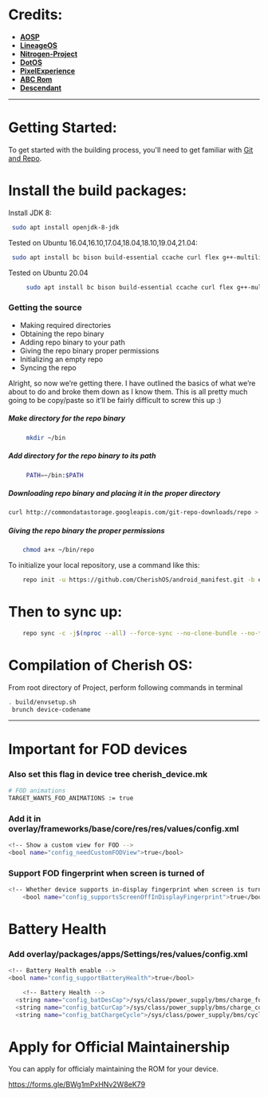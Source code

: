 Credits:
=======
 * [**AOSP**](https://android.googlesource.com)
 * [**LineageOS**](https://github.com/LineageOS)
 * [**Nitrogen-Project**](https://github.com/nitrogen-project)
 * [**DotOS**](https://github.com/DotOS)
 * [**PixelExperience**](https://github.com/PixelExperience)
 * [**ABC Rom**](https://github.com/ezio84)
 * [**Descendant**](https://github.com/Descendant-XI)
----------------------------------------------------------------------------

Getting Started:
==============

To get started with the building process, you'll need to get familiar with [Git and Repo](http://source.android.com/source/using-repo.html).

Install the build packages:
===============

Install JDK 8:

```bash
 sudo apt install openjdk-8-jdk
```

Tested on Ubuntu 16.04,16.10,17.04,18.04,18.10,19.04,21.04:

```bash
 sudo apt install bc bison build-essential ccache curl flex g++-multilib gcc-multilib git gnupg gperf imagemagick lib32ncurses5-dev lib32readline-dev lib32z1-dev liblz4-tool libncurses5-dev libsdl1.2-dev libssl-dev libwxgtk3.0-dev libxml2 libxml2-utils lzop pngcrush rsync schedtool squashfs-tools xsltproc zip zlib1g-dev
```
Tested on Ubuntu 20.04 
```bash 
     sudo apt install bc bison build-essential ccache curl flex g++-multilib gcc-multilib git gnupg gperf imagemagick lib32ncurses5-dev lib32readline-dev lib32z1-dev liblz4-tool libncurses5-dev libsdl1.2-dev libssl-dev libwxgtk3.0-gtk3-dev libxml2 libxml2-utils lzop pngcrush rsync schedtool squashfs-tools xsltproc zip zlib1g-dev
```
### Getting the source
- Making required directories
- Obtaining the repo binary
- Adding repo binary to your path
- Giving the repo binary proper permissions
- Initializing an empty repo
- Syncing the repo

Alright, so now we’re getting there. I have outlined the basics of what we’re about to do and broke them down as I know them. This is all pretty much going to be copy/paste so it’ll be fairly difficult to screw this up :)

##### Make directory for the repo binary
```bash 
     mkdir ~/bin
```
##### Add directory for the repo binary to its path
```bash 
     PATH=~/bin:$PATH
```
##### Downloading repo binary and placing it in the proper directory

 ```bash 
 curl http://commondatastorage.googleapis.com/git-repo-downloads/repo > ~/bin/repo
 ```

##### Giving the repo binary the proper permissions
```bash 
    chmod a+x ~/bin/repo
 ```     
To initialize your local repository, use a command like this:

```bash
    repo init -u https://github.com/CherishOS/android_manifest.git -b eleven 
```

Then to sync up:
================

```bash
    repo sync -c -j$(nproc --all) --force-sync --no-clone-bundle --no-tags
```
Compilation of Cherish OS:
====================

From root directory of Project, perform following commands in terminal


```bash
. build/envsetup.sh
 brunch device-codename
```
-----------------------------------------------------------------------------

Important for FOD devices
====================
 
### Also set this flag in device tree cherish_device.mk 
```bash
# FOD animations
TARGET_WANTS_FOD_ANIMATIONS := true
```

### Add it in overlay/frameworks/base/core/res/res/values/config.xml 
```bash
<!-- Show a custom view for FOD -->
<bool name="config_needCustomFODView">true</bool>
```

### Support FOD fingerprint when screen is turned of
```bash
<!-- Whether device supports in-display fingerprint when screen is turned off -->
    <bool name="config_supportsScreenOffInDisplayFingerprint">true</bool>
```

Battery Health
====================
### Add overlay/packages/apps/Settings/res/values/config.xml
```bash
<!-- Battery Health enable -->
<bool name="config_supportBatteryHealth">true</bool>

	<!-- Battery Health -->
  <string name="config_batDesCap">/sys/class/power_supply/bms/charge_full_design</string>
  <string name="config_batCurCap">/sys/class/power_supply/bms/charge_counter</string>
  <string name="config_batChargeCycle">/sys/class/power_supply/bms/cycle_count</string>
```

Apply for Official Maintainership
====================
You can apply for officialy maintaining the ROM for your device.

https://forms.gle/BWg1mPxHNv2W8eK79
